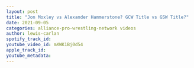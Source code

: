 ```yaml
---
layout: post
title: "Jon Moxley vs Alexander Hammerstone? GCW Title vs GSW Title?"
date: 2021-09-05
categories: alliance-pro-wrestling-network videos
author: lewis-carlan
spotify_track_id: 
youtube_video_id: mXWK1Bj0d54
apple_track_id: 
youtube_metadata: 
---
```

